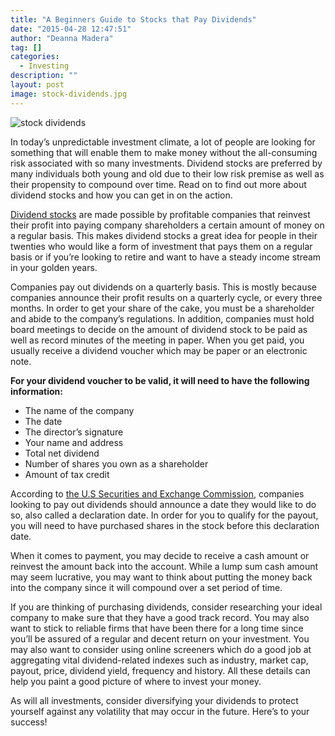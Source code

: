 ```yaml
---
title: "A Beginners Guide to Stocks that Pay Dividends"
date: "2015-04-28 12:47:51"
author: "Deanna Madera"
tag: []
categories:
  - Investing
description: ""
layout: post
image: stock-dividends.jpg
---
```


![stock dividends](http://mt2.wpengine.com/wp-content/uploads/2015/03/stock-dividends.jpg)

In today’s unpredictable investment climate, a lot of people are looking for something that will enable them to make money without the all-consuming risk associated with so many investments. Dividend stocks are preferred by many individuals both young and old due to their low risk premise as well as their propensity to compound over time. Read on to find out more about dividend stocks and how you can get in on the action.

[Dividend stocks](http://www.nasdaq.com/dividend-stocks/) are made possible by profitable companies that reinvest their profit into paying company shareholders a certain amount of money on a regular basis. This makes dividend stocks a great idea for people in their twenties who would like a form of investment that pays them on a regular basis or if you’re looking to retire and want to have a steady income stream in your golden years.

Companies pay out dividends on a quarterly basis. This is mostly because companies announce their profit results on a quarterly cycle, or every three months. In order to get your share of the cake, you must be a shareholder and abide to the company’s regulations. In addition, companies must hold board meetings to decide on the amount of dividend stock to be paid as well as record minutes of the meeting in paper. When you get paid, you usually receive a dividend voucher which may be paper or an electronic note.

**For your dividend voucher to be valid, it will need to have the following information:**

- The name of the company
- The date
- The director’s signature
- Your name and address
- Total net dividend
- Number of shares you own as a shareholder
- Amount of tax credit

According to [the U.S Securities and Exchange Commission](http://www.sec.gov/), companies looking to pay out dividends should announce a date they would like to do so, also called a declaration date. In order for you to qualify for the payout, you will need to have purchased shares in the stock before this declaration date.

When it comes to payment, you may decide to receive a cash amount or reinvest the amount back into the account. While a lump sum cash amount may seem lucrative, you may want to think about putting the money back into the company since it will compound over a set period of time.

If you are thinking of purchasing dividends, consider researching your ideal company to make sure that they have a good track record. You may also want to stick to reliable firms that have been there for a long time since you’ll be assured of a regular and decent return on your investment. You may also want to consider using online screeners which do a good job at aggregating vital dividend-related indexes such as industry, market cap, payout, price, dividend yield, frequency and history. All these details can help you paint a good picture of where to invest your money.

As will all investments, consider diversifying your dividends to protect yourself against any volatility that may occur in the future. Here’s to your success!
